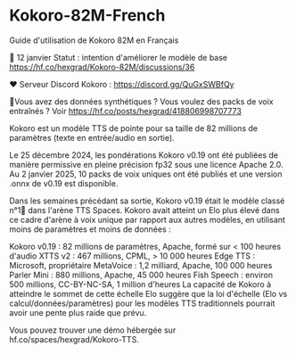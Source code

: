 # Kokoro-82M-French
Guide d'utilisation de Kokoro 82M en Français 

📣 12 janvier Statut : intention d'améliorer le modèle de base https://hf.co/hexgrad/Kokoro-82M/discussions/36

❤️ Serveur Discord Kokoro : https://discord.gg/QuGxSWBfQy

🚨Vous avez des données synthétiques ? Vous voulez des packs de voix entraînés ? Voir https://hf.co/posts/hexgrad/418806998707773

Kokoro est un modèle TTS de pointe pour sa taille de 82 millions de paramètres (texte en entrée/audio en sortie).

Le 25 décembre 2024, les pondérations Kokoro v0.19 ont été publiées de manière permissive en pleine précision fp32 sous une licence Apache 2.0. Au 2 janvier 2025, 10 packs de voix uniques ont été publiés et une version .onnx de v0.19 est disponible.

Dans les semaines précédant sa sortie, Kokoro v0.19 était le modèle classé n°1🥇 dans l'arène TTS Spaces. Kokoro avait atteint un Elo plus élevé dans ce cadre d'arène à voix unique par rapport aux autres modèles, en utilisant moins de paramètres et moins de données :

Kokoro v0.19 : 82 millions de paramètres, Apache, formé sur < 100 heures d'audio
XTTS v2 : 467 millions, CPML, > 10 000 heures
Edge TTS : Microsoft, propriétaire
MetaVoice : 1,2 milliard, Apache, 100 000 heures
Parler Mini : 880 millions, Apache, 45 000 heures
Fish Speech : environ 500 millions, CC-BY-NC-SA, 1 million d'heures
La capacité de Kokoro à atteindre le sommet de cette échelle Elo suggère que la loi d'échelle (Elo vs calcul/données/paramètres) pour les modèles TTS traditionnels pourrait avoir une pente plus raide que prévu.

Vous pouvez trouver une démo hébergée sur hf.co/spaces/hexgrad/Kokoro-TTS.
